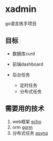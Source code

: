 # xadmin

go语言练手项目

## 目标

- 数据库curd
- 前端dashboard

- 后台任务
  - 定时任务
  - 分布式任务

## 需要用的技术

1. web框架 [echo](https://github.com/labstack/echo)
2. orm [gorm](https://github.com/go-gorm/gorm/)
3. 分布式任务 [asynq](https://github.com/hibiken/asynq)
